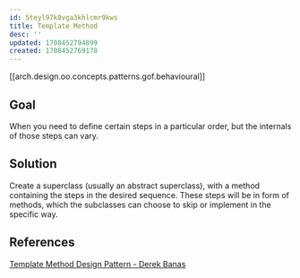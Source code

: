 ```yaml
---
id: 5teyl97k8vga3khlcmr9kws
title: Template Method
desc: ''
updated: 1708452794899
created: 1708452769178
---
```


[[arch.design.oo.concepts.patterns.gof.behavioural]]

## Goal

When you need to define certain steps in a particular order, but the internals of those steps can vary.

## Solution

Create a superclass (usually an abstract superclass), with a method containing the steps in the desired sequence. These steps will be in form of methods, which the subclasses can choose to skip or implement in the specific way.

## References

[Template Method Design Pattern - Derek Banas](https://youtu.be/aR1B8MlwbRI?si=8QIkWnMnCegYec3A)